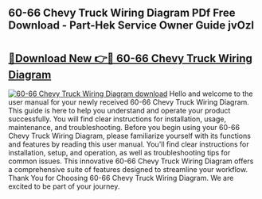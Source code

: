 ## 60-66 Chevy Truck Wiring Diagram PDf Free Download - Part-Hek Service Owner Guide jvOzl

# <h2><a href="http://dfmo3jj.blite.top/?on=60-66+Chevy+Truck+Wiring+Diagram">🔗Download New 👉🔴 60-66 Chevy Truck Wiring Diagram</a></h2>

[![60-66 Chevy Truck Wiring Diagram download](https://i.imgur.com/lujVjoI.png)](http://dfmo3jj.blite.top/?on=60-66+Chevy+Truck+Wiring+Diagram)
Hello and welcome to the user manual for your newly received 60-66 Chevy Truck Wiring Diagram. This guide is here to help you understand and operate your product successfully. You will find clear instructions for installation, usage, maintenance, and troubleshooting. Before you begin using your 60-66 Chevy Truck Wiring Diagram, please familiarize yourself with its functions and features by reading this user manual. You'll find clear instructions for installation, setup, and operation, as well as troubleshooting tips for common issues. This innovative 60-66 Chevy Truck Wiring Diagram offers a comprehensive suite of features designed to streamline your workflow. Thank You for Choosing 60-66 Chevy Truck Wiring Diagram. We are excited to be part of your journey.
